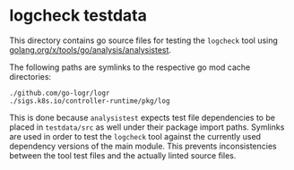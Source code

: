 # logcheck testdata

This directory contains go source files for testing the `logcheck` tool using [golang.org/x/tools/go/analysis/analysistest](https://pkg.go.dev/golang.org/x/tools/go/analysis/analysistest).

The following paths are symlinks to the respective go mod cache directories:

```
./github.com/go-logr/logr
./sigs.k8s.io/controller-runtime/pkg/log
```

This is done because `analysistest` expects test file dependencies to be placed in `testdata/src` as well under their package import paths.
Symlinks are used in order to test the `logcheck` tool against the currently used dependency versions of the main module. This prevents inconsistencies between the tool test files and the actually linted source files.
